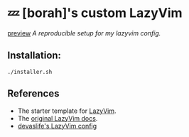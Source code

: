 # 💤 \[borah]'s custom LazyVim

[preview](./assets/preview.png)
_A reproducible setup for my lazyvim config._

## Installation:

```
./installer.sh
```

## References

- The starter template for [LazyVim](https://github.com/LazyVim/LazyVim).
- The [original LazyVim docs](https://lazyvim.github.io/).
- [devaslife's LazyVim config](https://github.com/craftzdog/dotfiles-public)

